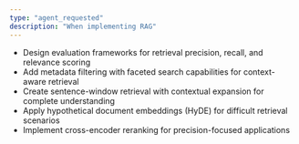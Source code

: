 ```yaml
---
type: "agent_requested"
description: "When implementing RAG"
---
```

- Design evaluation frameworks for retrieval precision, recall, and relevance scoring
- Add metadata filtering with faceted search capabilities for context-aware retrieval
- Create sentence-window retrieval with contextual expansion for complete understanding
- Apply hypothetical document embeddings (HyDE) for difficult retrieval scenarios
- Implement cross-encoder reranking for precision-focused applications